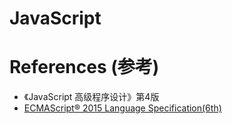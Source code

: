 # JavaScript

# References (参考)

- 《JavaScript 高级程序设计》第4版
- [ECMAScript® 2015 Language Specification(6th)](https://262.ecma-international.org/6.0/)
